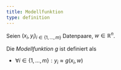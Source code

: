 ```yaml
---
title: Modellfunktion
type: definition
---
```


Seien $(x_i, y_i)_{i \in \{ 1, \dots, m \}}$ Datenpaare, $w \in \mathbb{R}^n$.

Die *Modellfunktion* $g$ ist definiert als
- $\forall i \in \{ 1, \dots, m \} : y_i \approx g(x_i, w)$